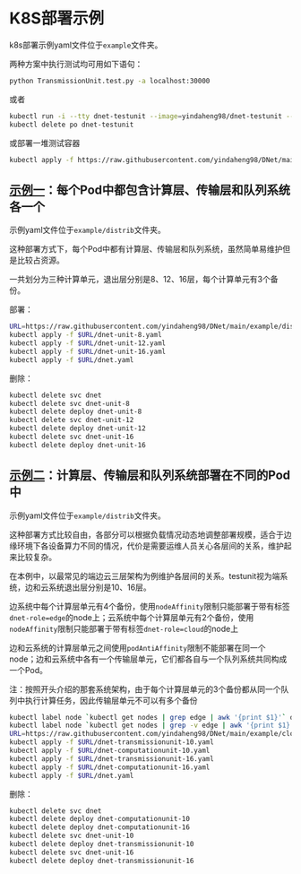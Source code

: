 # K8S部署示例

k8s部署示例yaml文件位于`example`文件夹。

两种方案中执行测试均可用如下语句：

```sh
python TransmissionUnit.test.py -a localhost:30000
```

或者

```sh
kubectl run -i --tty dnet-testunit --image=yindaheng98/dnet-testunit --restart=Never --command -- python TransmissionUnit.test.py -a dnet:8080
kubectl delete po dnet-testunit
```

或部署一堆测试容器

```sh
kubectl apply -f https://raw.githubusercontent.com/yindaheng98/DNet/main/example/dnet-testunit.yaml
```

## [示例一](./distrib)：每个Pod中都包含计算层、传输层和队列系统各一个

示例yaml文件位于`example/distrib`文件夹。

这种部署方式下，每个Pod中都有计算层、传输层和队列系统，虽然简单易维护但是比较占资源。

一共划分为三种计算单元，退出层分别是8、12、16层，每个计算单元有3个备份。

部署：

```sh
URL=https://raw.githubusercontent.com/yindaheng98/DNet/main/example/distrib
kubectl apply -f $URL/dnet-unit-8.yaml
kubectl apply -f $URL/dnet-unit-12.yaml
kubectl apply -f $URL/dnet-unit-16.yaml
kubectl apply -f $URL/dnet.yaml
```

删除：

```sh
kubectl delete svc dnet
kubectl delete svc dnet-unit-8
kubectl delete deploy dnet-unit-8
kubectl delete svc dnet-unit-12
kubectl delete deploy dnet-unit-12
kubectl delete svc dnet-unit-16
kubectl delete deploy dnet-unit-16
```

## [示例二](./cloud-edge)：计算层、传输层和队列系统部署在不同的Pod中

示例yaml文件位于`example/distrib`文件夹。

这种部署方式比较自由，各部分可以根据负载情况动态地调整部署规模，适合于边缘环境下各设备算力不同的情况，代价是需要运维人员关心各层间的关系，维护起来比较复杂。

在本例中，以最常见的端边云三层架构为例维护各层间的关系。testunit视为端系统，边和云系统退出层分别是10、16层。

边系统中每个计算层单元有4个备份，使用`nodeAffinity`限制只能部署于带有标签`dnet-role=edge`的node上；云系统中每个计算层单元有2个备份，使用`nodeAffinity`限制只能部署于带有标签`dnet-role=cloud`的node上

边和云系统的计算层单元之间使用`podAntiAffinity`限制不能部署在同一个node；边和云系统中各有一个传输层单元，它们都各自与一个队列系统共同构成一个Pod。

注：按照开头介绍的那套系统架构，由于每个计算层单元的3个备份都从同一个队列中执行计算任务，因此传输层单元不可以有多个备份

```sh
kubectl label node `kubectl get nodes | grep edge | awk '{print $1}'` dnet-role=edge
kubectl label node `kubectl get nodes | grep -v edge | awk '{print $1}'` dnet-role=cloud
URL=https://raw.githubusercontent.com/yindaheng98/DNet/main/example/cloud-edge
kubectl apply -f $URL/dnet-transmissionunit-10.yaml
kubectl apply -f $URL/dnet-computationunit-10.yaml
kubectl apply -f $URL/dnet-transmissionunit-16.yaml
kubectl apply -f $URL/dnet-computationunit-16.yaml
kubectl apply -f $URL/dnet.yaml
```

删除：

```sh
kubectl delete svc dnet
kubectl delete deploy dnet-computationunit-10
kubectl delete deploy dnet-computationunit-16
kubectl delete svc dnet-unit-10
kubectl delete deploy dnet-transmissionunit-10
kubectl delete svc dnet-unit-16
kubectl delete deploy dnet-transmissionunit-16
```

